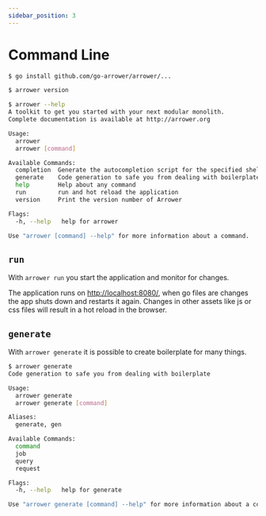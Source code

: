 ```yaml
---
sidebar_position: 3
---
```


# Command Line

```bash
$ go install github.com/go-arrower/arrower/...
```

```bash
$ arrower version
```

```bash
$ arrower --help
A toolkit to get you started with your next modular monolith.
Complete documentation is available at http://arrower.org

Usage:
  arrower
  arrower [command]

Available Commands:
  completion  Generate the autocompletion script for the specified shell
  generate    Code generation to safe you from dealing with boilerplate
  help        Help about any command
  run         run and hot reload the application
  version     Print the version number of Arrower

Flags:
  -h, --help   help for arrower

Use "arrower [command] --help" for more information about a command.

```

## `run`
With `arrower run` you start the application and monitor for changes.

The application runs on [http://localhost:8080/](http://localhost:8080/),
when go files are changes the app shuts down and restarts it again.
Changes in other assets like js or css files will result in a hot reload
in the browser.


## `generate`
With `arrower generate` it is possible to create boilerplate for many things.

```bash
$ arrower generate
Code generation to safe you from dealing with boilerplate

Usage:
  arrower generate
  arrower generate [command]

Aliases:
  generate, gen

Available Commands:
  command
  job
  query
  request

Flags:
  -h, --help   help for generate

Use "arrower generate [command] --help" for more information about a command.

```